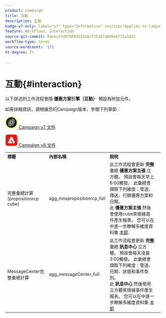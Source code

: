 ```yaml
---
product: campaign
title: 互動
description: 互動
badge-v7-only: label="v7" type="Informative" tooltip="Applies to Campaign Classic v7 only"
feature: Workflows, Interaction
source-git-commit: 8debcd3d8fb883b3316cf75187a86bebf15a1d31
workflow-type: tm+mt
source-wordcount: '171'
ht-degree: 7%

---
```



# 互動{#interaction}



以下詳述的工作流程會隨 **優惠方案引擎（互動）** 預設為附加元件。

如需詳細資訊，請根據您的Campaign版本，參閱下列章節：

![](assets/do-not-localize/v7.jpeg)[  Campaign v7 文件](../../interaction/using/interaction-and-offer-management.md)

![](assets/do-not-localize/v8.png)[  Campaign v8 文件](https://experienceleague.adobe.com/docs/campaign/campaign-v8/send/interaction/interaction.html)


<table> 
 <tbody> 
  <tr> 
   <td> <strong>標籤</strong><br /> </td> 
   <td> <strong>內部名稱</strong><br /> </td> 
   <td> <strong>說明</strong><br /> </td> 
  </tr> 
  <tr> 
   <td> <span class="uicontrol">完整彙總計算(propositionrcp cube)</span> <br /> </td> 
   <td> <span class="uicontrol">agg_nmspropositionrcp_full</span> <br /> </td> 
   <td> 此工作流程會更新 <strong>完整</strong> 彙總 <strong>優惠方案主張</strong> 立方體。 預設會每天早上6:00觸發。 此彙總會擷取下列維度：管道、傳送、行銷優惠方案和日期。<br /> 此 <strong>優惠方案主張</strong> 然後會使用cube來根據選件產生報表。 您可以在中進一步瞭解多維度資料集 <a href="../../reporting/using/ac-cubes.md">本節</a>.<br /> </td> 
  </tr> 
   <tr> 
   <td> <span class="uicontrol">MessageCenter完整彙總計算</span> <br /> </td> 
   <td> <span class="uicontrol">agg_messageCenter_full</span> <br /> </td> 
   <td> 此工作流程會更新 <strong>完整</strong> 彙總 <strong>訊息中心</strong> 立方體。 預設會每天凌晨3:00觸發。 此彙總會擷取下列維度：管道、日期、狀態和事件型別。<br /> 此 <strong>訊息中心</strong> 然後使用立方體來根據事件產生報表。 您可以在中進一步瞭解多維度資料集 <a href="../../reporting/using/ac-cubes.md">本節</a>.<br /> </td> 
   <td> <br /> </td> 
  </tr> 
 </tbody> 
</table>

